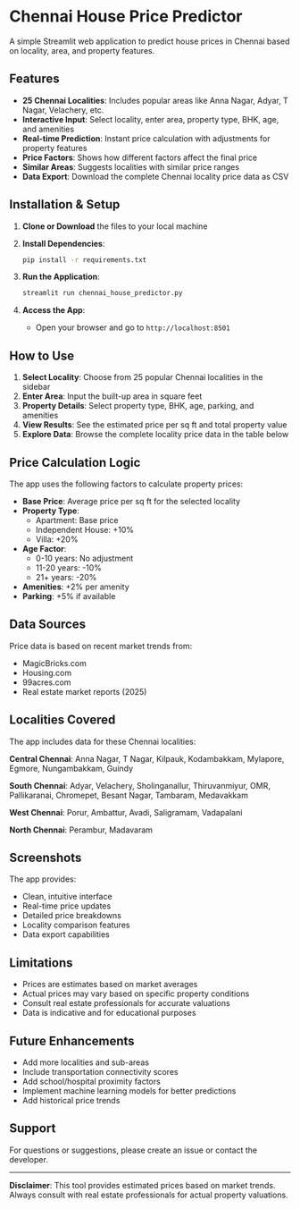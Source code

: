 # Chennai House Price Predictor

A simple Streamlit web application to predict house prices in Chennai based on locality, area, and property features.

## Features

- **25 Chennai Localities**: Includes popular areas like Anna Nagar, Adyar, T Nagar, Velachery, etc.
- **Interactive Input**: Select locality, enter area, property type, BHK, age, and amenities
- **Real-time Prediction**: Instant price calculation with adjustments for property features
- **Price Factors**: Shows how different factors affect the final price
- **Similar Areas**: Suggests localities with similar price ranges
- **Data Export**: Download the complete Chennai locality price data as CSV

## Installation & Setup

1. **Clone or Download** the files to your local machine

2. **Install Dependencies**:
   ```bash
   pip install -r requirements.txt
   ```

3. **Run the Application**:
   ```bash
   streamlit run chennai_house_predictor.py
   ```

4. **Access the App**:
   - Open your browser and go to `http://localhost:8501`

## How to Use

1. **Select Locality**: Choose from 25 popular Chennai localities in the sidebar
2. **Enter Area**: Input the built-up area in square feet
3. **Property Details**: Select property type, BHK, age, parking, and amenities
4. **View Results**: See the estimated price per sq ft and total property value
5. **Explore Data**: Browse the complete locality price data in the table below

## Price Calculation Logic

The app uses the following factors to calculate property prices:

- **Base Price**: Average price per sq ft for the selected locality
- **Property Type**: 
  - Apartment: Base price
  - Independent House: +10%
  - Villa: +20%
- **Age Factor**:
  - 0-10 years: No adjustment
  - 11-20 years: -10%
  - 21+ years: -20%
- **Amenities**: +2% per amenity
- **Parking**: +5% if available

## Data Sources

Price data is based on recent market trends from:
- MagicBricks.com
- Housing.com
- 99acres.com
- Real estate market reports (2025)

## Localities Covered

The app includes data for these Chennai localities:

**Central Chennai**: Anna Nagar, T Nagar, Kilpauk, Kodambakkam, Mylapore, Egmore, Nungambakkam, Guindy

**South Chennai**: Adyar, Velachery, Sholinganallur, Thiruvanmiyur, OMR, Pallikaranai, Chromepet, Besant Nagar, Tambaram, Medavakkam

**West Chennai**: Porur, Ambattur, Avadi, Saligramam, Vadapalani

**North Chennai**: Perambur, Madavaram

## Screenshots

The app provides:
- Clean, intuitive interface
- Real-time price updates
- Detailed price breakdowns
- Locality comparison features
- Data export capabilities

## Limitations

- Prices are estimates based on market averages
- Actual prices may vary based on specific property conditions
- Consult real estate professionals for accurate valuations
- Data is indicative and for educational purposes

## Future Enhancements

- Add more localities and sub-areas
- Include transportation connectivity scores
- Add school/hospital proximity factors
- Implement machine learning models for better predictions
- Add historical price trends

## Support

For questions or suggestions, please create an issue or contact the developer.

---

**Disclaimer**: This tool provides estimated prices based on market trends. Always consult with real estate professionals for actual property valuations.